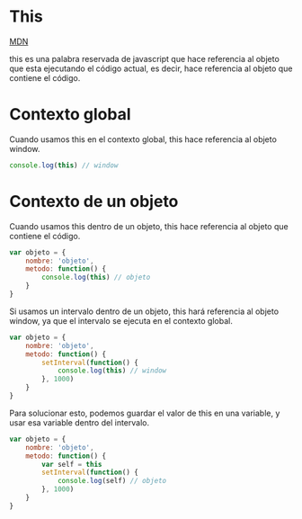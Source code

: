 # This

[MDN](https://developer.mozilla.org/es/docs/Web/JavaScript/Reference/Operators/this)

this es una palabra reservada de javascript que hace referencia al objeto que esta ejecutando el código actual, es decir, hace referencia al objeto que contiene el código.

# Contexto global

Cuando usamos this en el contexto global, this hace referencia al objeto window.

```javascript
console.log(this) // window
```

# Contexto de un objeto

Cuando usamos this dentro de un objeto, this hace referencia al objeto que contiene el código.

```javascript
var objeto = {
    nombre: 'objeto',
    metodo: function() {
        console.log(this) // objeto
    }
}
```

Si usamos un intervalo dentro de un objeto, this hará referencia al objeto window, ya que el intervalo se ejecuta en el contexto global.

```javascript
var objeto = {
    nombre: 'objeto',
    metodo: function() {
        setInterval(function() {
            console.log(this) // window
        }, 1000)
    }
}
```

Para solucionar esto, podemos guardar el valor de this en una variable, y usar esa variable dentro del intervalo.

```javascript
var objeto = {
    nombre: 'objeto',
    metodo: function() {
        var self = this
        setInterval(function() {
            console.log(self) // objeto
        }, 1000)
    }
}
```

